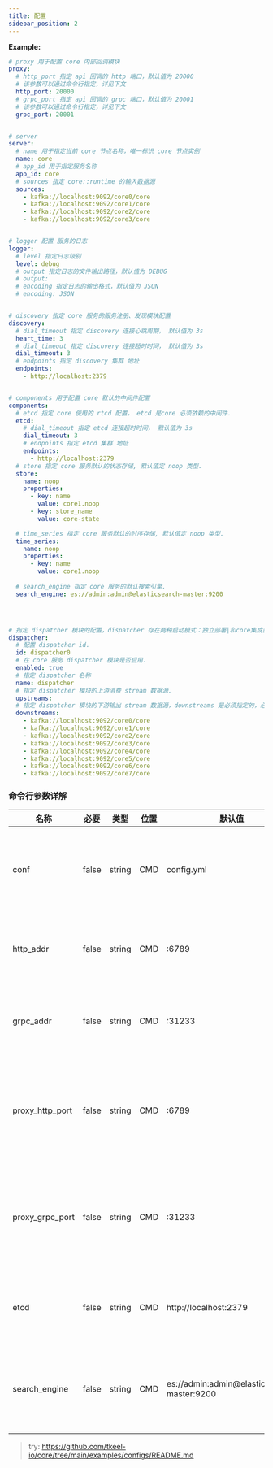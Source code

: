 ```yaml
---
title: 配置
sidebar_position: 2
---
```



**Example:**

```yaml 
# proxy 用于配置 core 内部回调模块
proxy:
  # http_port 指定 api 回调的 http 端口，默认值为 20000
  # 该参数可以通过命令行指定，详见下文
  http_port: 20000
  # grpc_port 指定 api 回调的 grpc 端口，默认值为 20001
  # 该参数可以通过命令行指定，详见下文
  grpc_port: 20001


# server
server:
  # name 用于指定当前 core 节点名称，唯一标识 core 节点实例
  name: core
  # app_id 用于指定服务名称
  app_id: core
  # sources 指定 core::runtime 的输入数据源
  sources:
    - kafka://localhost:9092/core0/core
    - kafka://localhost:9092/core1/core
    - kafka://localhost:9092/core2/core
    - kafka://localhost:9092/core3/core


# logger 配置 服务的日志
logger:
  # level 指定日志级别
  level: debug
  # output 指定日志的文件输出路径，默认值为 DEBUG
  # output: 
  # encoding 指定日志的输出格式，默认值为 JSON
  # encoding: JSON


# discovery 指定 core 服务的服务注册、发现模块配置
discovery:
  # dial_timeout 指定 discovery 连接心跳周期， 默认值为 3s
  heart_time: 3
  # dial_timeout 指定 discovery 连接超时时间， 默认值为 3s
  dial_timeout: 3
  # endpoints 指定 discovery 集群 地址
  endpoints: 
    - http://localhost:2379


# components 用于配置 core 默认的中间件配置
components:
  # etcd 指定 core 使用的 rtcd 配置， etcd 是core 必须依赖的中间件.
  etcd: 
    # dial_timeout 指定 etcd 连接超时时间， 默认值为 3s
    dial_timeout: 3
    # endpoints 指定 etcd 集群 地址
    endpoints: 
      - http://localhost:2379
  # store 指定 core 服务默认的状态存储, 默认值定 noop 类型.
  store:
    name: noop
    properties:
      - key: name
        value: core1.noop
      - key: store_name
        value: core-state

  # time_series 指定 core 服务默认的时序存储, 默认值定 noop 类型.
  time_series:
    name: noop
    properties:
      - key: name
        value: core1.noop
  
  # search_engine 指定 core 服务的默认搜索引擎.
  search_engine: es://admin:admin@elasticsearch-master:9200




# 指定 dispatcher 模块的配置，dispatcher 存在两种启动模式：独立部署|和core集成部署
dispatcher:
  # 配置 dispatcher id.
  id: dispatcher0
  # 在 core 服务 dispatcher 模块是否启用.
  enabled: true
  # 指定 dispatcher 名称
  name: dispatcher
  # 指定 dispatcher 模块的上游消费 stream 数据源.
  upstreams:
  # 指定 dispatcher 模块的下游输出 stream 数据源，downstreams 是必须指定的，必须包含所有 core.server.sources
  downstreams:
    - kafka://localhost:9092/core0/core
    - kafka://localhost:9092/core1/core
    - kafka://localhost:9092/core2/core
    - kafka://localhost:9092/core3/core
    - kafka://localhost:9092/core4/core
    - kafka://localhost:9092/core5/core
    - kafka://localhost:9092/core6/core
    - kafka://localhost:9092/core7/core
```


### 命令行参数详解

|名称|必要|类型|位置|默认值|描述|
|---|---|----|---|---|----|
|conf|false|string| CMD | config.yml | 指定 Core 服务的配置文件路径 |
|http_addr|false|string| CMD | :6789 | 指定 Core 服务Http的地址 |
|grpc_addr|false|string| CMD | :31233 | 指定 Core 服务Grpc的地址 |
|proxy_http_port|false|string| CMD | :6789 | 指定 Core 服务 api 回调模块Http的端口 |
|proxy_grpc_port|false|string| CMD | :31233 | 指定 Core 服务 api 回调模块Grpc的端口 |
|etcd|false|string| CMD | http://localhost:2379 | 指定 Etcd 集群地址配置项 |
|search_engine|false|string| CMD | es://admin:admin@elasticsearch-master:9200 | 指定搜索引擎集群地址配置项 |









> try: https://github.com/tkeel-io/core/tree/main/examples/configs/README.md